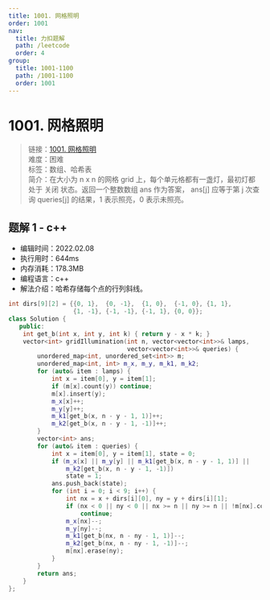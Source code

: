 ```yaml
---
title: 1001. 网格照明
order: 1001
nav:
  title: 力扣题解
  path: /leetcode
  order: 4
group:
  title: 1001-1100
  path: /1001-1100
  order: 1001
---
```


# 1001. 网格照明

> 链接：[1001. 网格照明](https://leetcode-cn.com/problems/grid-illumination/)  
> 难度：困难  
> 标签：数组、哈希表  
> 简介：在大小为 n x n 的网格 grid 上，每个单元格都有一盏灯，最初灯都处于 关闭 状态。返回一个整数数组 ans 作为答案， ans[j] 应等于第 j 次查询 queries[j] 的结果，1 表示照亮，0 表示未照亮。

## 题解 1 - c++

- 编辑时间：2022.02.08
- 执行用时：644ms
- 内存消耗：178.3MB
- 编程语言：c++
- 解法介绍：哈希存储每个点的行列斜线。

```cpp
int dirs[9][2] = {{0, 1},  {0, -1},  {1, 0},  {-1, 0}, {1, 1},
                  {1, -1}, {-1, -1}, {-1, 1}, {0, 0}};
class Solution {
   public:
    int get_b(int x, int y, int k) { return y - x * k; }
    vector<int> gridIllumination(int n, vector<vector<int>>& lamps,
                                 vector<vector<int>>& queries) {
        unordered_map<int, unordered_set<int>> m;
        unordered_map<int, int> m_x, m_y, m_k1, m_k2;
        for (auto& item : lamps) {
            int x = item[0], y = item[1];
            if (m[x].count(y)) continue;
            m[x].insert(y);
            m_x[x]++;
            m_y[y]++;
            m_k1[get_b(x, n - y - 1, 1)]++;
            m_k2[get_b(x, n - y - 1, -1)]++;
        }
        vector<int> ans;
        for (auto& item : queries) {
            int x = item[0], y = item[1], state = 0;
            if (m_x[x] || m_y[y] || m_k1[get_b(x, n - y - 1, 1)] ||
                m_k2[get_b(x, n - y - 1, -1)])
                state = 1;
            ans.push_back(state);
            for (int i = 0; i < 9; i++) {
                int nx = x + dirs[i][0], ny = y + dirs[i][1];
                if (nx < 0 || ny < 0 || nx >= n || ny >= n || !m[nx].count(ny))
                    continue;
                m_x[nx]--;
                m_y[ny]--;
                m_k1[get_b(nx, n - ny - 1, 1)]--;
                m_k2[get_b(nx, n - ny - 1, -1)]--;
                m[nx].erase(ny);
            }
        }
        return ans;
    }
};
```

